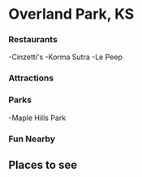 # Overland Park, KS

### Restaurants
-Cinzetti's
-Korma Sutra
-Le Peep

### Attractions


### Parks
-Maple Hills Park
### Fun Nearby

## Places to see
